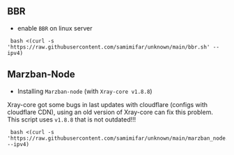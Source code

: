 ## BBR
- enable `BBR` on linux server
```
 bash <(curl -s 'https://raw.githubusercontent.com/samimifar/unknown/main/bbr.sh' --ipv4)
```
## Marzban-Node
- Installing `Marzban-node` (with `Xray-core v1.8.8`)

Xray-core got some bugs in last updates with cloudflare (configs with cloudflare CDN), using an old version of Xray-core can fix this problem. This script uses `v1.8.8` that is not outdated!!!
```
 bash <(curl -s 'https://raw.githubusercontent.com/samimifar/unknown/main/marzban_node.sh' --ipv4)
```
